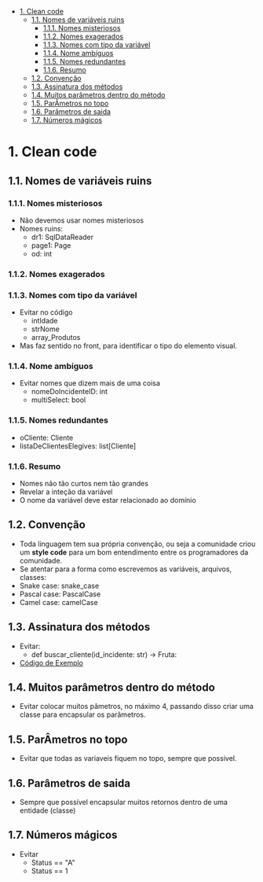 - [1. Clean code](#1-clean-code)
  - [1.1. Nomes de variáveis ruins](#11-nomes-de-variáveis-ruins)
    - [1.1.1. Nomes misteriosos](#111-nomes-misteriosos)
    - [1.1.2. Nomes exagerados](#112-nomes-exagerados)
    - [1.1.3. Nomes com tipo da variável](#113-nomes-com-tipo-da-variável)
    - [1.1.4. Nome ambíguos](#114-nome-ambíguos)
    - [1.1.5. Nomes redundantes](#115-nomes-redundantes)
    - [1.1.6. Resumo](#116-resumo)
  - [1.2. Convenção](#12-convenção)
  - [1.3. Assinatura dos métodos](#13-assinatura-dos-métodos)
  - [1.4. Muitos parâmetros dentro do método](#14-muitos-parâmetros-dentro-do-método)
  - [1.5. ParÂmetros no topo](#15-parâmetros-no-topo)
  - [1.6. Parâmetros de saida](#16-parâmetros-de-saida)
  - [1.7. Números mágicos](#17-números-mágicos)


# 1. Clean code

## 1.1. Nomes de variáveis ruins

### 1.1.1. Nomes misteriosos

- Não devemos usar nomes misteriosos
- Nomes ruins:
  - dr1: SqlDataReader
  - page1: Page
  - od: int

### 1.1.2. Nomes exagerados

### 1.1.3. Nomes com tipo da variável

- Evitar no código
  - intIdade
  - strNome
  - array_Produtos
- Mas faz sentido no front, para identificar o tipo do elemento visual.

### 1.1.4. Nome ambíguos

- Evitar nomes que dizem mais de uma coisa
  - nomeDoIncidenteID: int
  - multiSelect: bool

### 1.1.5. Nomes redundantes

  - oCliente: Cliente
  - listaDeClientesElegives: list[Cliente]

### 1.1.6. Resumo

- Nomes não tão curtos nem tão grandes
- Revelar a inteção da variável
- O nome da variável deve estar relacionado ao domínio

## 1.2. Convenção

- Toda linguagem tem sua própria convenção, ou seja a comunidade criou um **style code** para um bom entendimento entre os programadores da comunidade.
- Se atentar para a forma como escrevemos as variáveis, arquivos, classes:
- Snake case: snake_case
- Pascal case: PascalCase
- Camel case: camelCase

## 1.3. Assinatura dos métodos

- Evitar:
  - def buscar_cliente(id_incidente: str) -> Fruta:
- [Código de Exemplo](AssinaturaRuim/)

## 1.4. Muitos parâmetros dentro do método

- Evitar colocar muitos pâmetros, no máximo 4, passando disso criar uma classe para encapsular os parâmetros.

## 1.5. ParÂmetros no topo

- Evitar que todas as variaveis fiquem no topo, sempre que possivel.

## 1.6. Parâmetros de saida

- Sempre que possível encapsular muitos retornos dentro de uma entidade (classe)

## 1.7. Números mágicos

- Evitar
  - Status == "A"
  - Status == 1